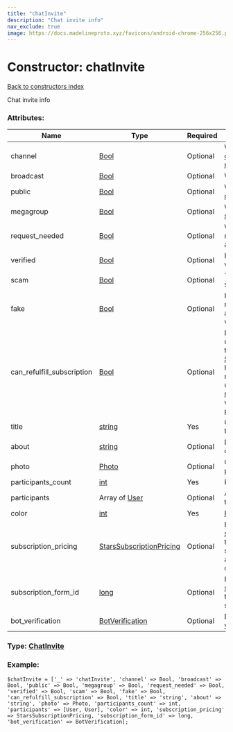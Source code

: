 ```yaml
---
title: "chatInvite"
description: "Chat invite info"
nav_exclude: true
image: https://docs.madelineproto.xyz/favicons/android-chrome-256x256.png
---
```

# Constructor: chatInvite  
[Back to constructors index](/API_docs/constructors/index.html)



Chat invite info

### Attributes:

| Name     |    Type       | Required | Description |
|----------|---------------|----------|-------------|
|channel|[Bool](/API_docs/types/Bool.html) | Optional|Whether this is a [channel/supergroup](https://core.telegram.org/api/channel) or a [normal group](https://core.telegram.org/api/channel)|
|broadcast|[Bool](/API_docs/types/Bool.html) | Optional|Whether this is a [channel](https://core.telegram.org/api/channel)|
|public|[Bool](/API_docs/types/Bool.html) | Optional|Whether this is a public [channel/supergroup](https://core.telegram.org/api/channel)|
|megagroup|[Bool](/API_docs/types/Bool.html) | Optional|Whether this is a [supergroup](https://core.telegram.org/api/channel)|
|request\_needed|[Bool](/API_docs/types/Bool.html) | Optional|Whether the [join request »](https://core.telegram.org/api/invites#join-requests) must be first approved by an administrator|
|verified|[Bool](/API_docs/types/Bool.html) | Optional|Is this chat or channel verified by Telegram?|
|scam|[Bool](/API_docs/types/Bool.html) | Optional|This chat is probably a scam|
|fake|[Bool](/API_docs/types/Bool.html) | Optional|If set, this chat was reported by many users as a fake or scam: be careful when interacting with it.|
|can\_refulfill\_subscription|[Bool](/API_docs/types/Bool.html) | Optional|If set, indicates that the user has already paid for the associated [Telegram Star subscriptions »](https://core.telegram.org/api/stars#star-subscriptions) and it hasn't expired yet, so they may re-join the channel using [messages.importChatInvite](../methods/messages.importChatInvite.html) without repeating the payment.|
|title|[string](/API_docs/types/string.html) | Yes|Chat/supergroup/channel title|
|about|[string](/API_docs/types/string.html) | Optional|Description of the group of channel|
|photo|[Photo](/API_docs/types/Photo.html) | Optional|Chat/supergroup/channel photo|
|participants\_count|[int](/API_docs/types/int.html) | Yes|Participant count|
|participants|Array of [User](/API_docs/types/User.html) | Optional|A few of the participants that are in the group|
|color|[int](/API_docs/types/int.html) | Yes|[Profile color palette ID](https://core.telegram.org/api/colors)|
|subscription\_pricing|[StarsSubscriptionPricing](/API_docs/types/StarsSubscriptionPricing.html) | Optional|For [Telegram Star subscriptions »](https://core.telegram.org/api/stars#star-subscriptions), contains the pricing of the subscription the user must activate to join the private channel.|
|subscription\_form\_id|[long](/API_docs/types/long.html) | Optional|For [Telegram Star subscriptions »](https://core.telegram.org/api/stars#star-subscriptions), the ID of the payment form for the subscription.|
|bot\_verification|[BotVerification](/API_docs/types/BotVerification.html) | Optional|Describes a [bot verification icon »](https://core.telegram.org/api/bots/verification).|



### Type: [ChatInvite](/API_docs/types/ChatInvite.html)


### Example:

```
$chatInvite = ['_' => 'chatInvite', 'channel' => Bool, 'broadcast' => Bool, 'public' => Bool, 'megagroup' => Bool, 'request_needed' => Bool, 'verified' => Bool, 'scam' => Bool, 'fake' => Bool, 'can_refulfill_subscription' => Bool, 'title' => 'string', 'about' => 'string', 'photo' => Photo, 'participants_count' => int, 'participants' => [User, User], 'color' => int, 'subscription_pricing' => StarsSubscriptionPricing, 'subscription_form_id' => long, 'bot_verification' => BotVerification];
```  
